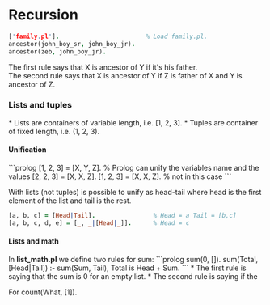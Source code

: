 <h1>Recursion</h1>

```prolog
['family.pl'].                        % Load family.pl.
ancestor(john_boy_sr, john_boy_jr).     
ancestor(zeb, john_boy_jr).             
```
The first rule says that X is ancestor of Y if it's his father.  
The second rule says that X is ancestor of Y if Z is father of X and Y is ancestor of Z.

<h3>Lists and tuples</h3>
* Lists are containers of variable length, i.e. [1, 2, 3].
* Tuples are container of fixed length, i.e. (1, 2, 3).

<h4>Unification</h4>
```prolog
[1, 2, 3] = [X, Y, Z]. % Prolog can unify the variables name and the values
[2, 2, 3] = [X, X, Z].
[1, 2, 3] = [X, X, Z]. % not in this case
```

With lists (not tuples) is possible to unify as head-tail where head is the first element of the list and tail is the rest.
```prolog
[a, b, c] = [Head|Tail].                % Head = a Tail = [b,c]
[a, b, c, d, e] = [_, _|[Head|_]].      % Head = c
```

<h4>Lists and math</h4>
In <b>list_math.pl</b> we define two rules for sum:
```prolog
sum(0, []).
sum(Total, [Head|Tail]) :- sum(Sum, Tail), Total is Head + Sum.
```
* The first rule is saying that the sum is 0 for an empty list.
* The second rule is saying if the

For count(What, [1]).
